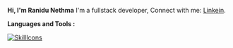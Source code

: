 **Hi, I'm Ranidu Nethma** I'm a fullstack developer, Connect with me: [Linkein](www.linkedin.com/in/ranidunethma).

**Languages and Tools :**

[![SkillIcons](https://skillicons.dev/icons?i=java,express,figma,tailwind,github,ts,spring,js,linux,mongodb,mysql,nodejs,postgres,postman,prisma,react,idea,css,html,ubuntu,vite,vscode,git)](https://skillicons.dev)<br/>
